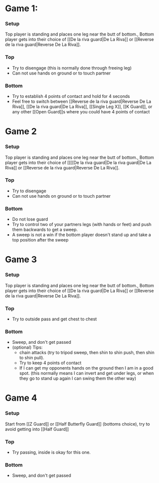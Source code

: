 # Game 1: 
### Setup
Top player is standing and places one leg near the butt of bottom., Bottom player gets into their choice of [[De la riva guard|De La Riva]] or [[Reverse de la riva guard|Reverse De La Riva]].  
### Top
- Try to disengage (this is normally done through freeing leg)
- Can not use hands on ground or to touch partner
### Bottom
- Try to establish 4 points of contact and hold for 4 seconds
- Feel free to switch between [[Reverse de la riva guard|Reverse De La Riva]], [[De la riva guard|De La Riva]], [[Single Leg X]], [[K Guard]], or any other [[Open Guard]]s where you could have 4 points of contact

# Game 2
### Setup
Top player is standing and places one leg near the butt of bottom., Bottom player gets into their choice of [[[[De la riva guard|De la riva guard|De La Riva]] or [[Reverse de la riva guard|Reverse De La Riva]].  
### Top 
- Try to disengage 
- Can not use hands on ground or to touch partner

### Bottom
- Do not lose guard
- Try to control two of your partners legs (with hands or feet) and push them backwards to get a sweep.
- A sweep is not a win if the bottom player doesn't stand up and take a top position after the sweep

# Game 3 
### Setup
Top player is standing and places one leg near the butt of bottom., Bottom player gets into their choice of [[De la riva guard|De La Riva]] or [[Reverse de la riva guard|Reverse De La Riva]].  
### Top
- Try to outside pass and get chest to chest

### Bottom
- Sweep, and don't get passed
- (optional) Tips:
	- chain attacks (try to tripod sweep, then shin to shin push, then shin to shin pull). 
	- Try to keep 4 points of contact
	- If I can get my opponents hands on the ground then I am in a good spot. (this normally means I can invert and get under legs, or when they go to stand up again I can swing them the other way)


# Game 4
### Setup
Start from [[Z Guard]] or [[Half Butterfly Guard]] (bottoms choice), try to avoid getting into [[Half Guard]]

### Top  
- Try passing, inside is okay for this one. 

### Bottom 
- Sweep, and don't get passed
